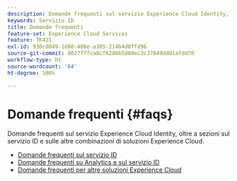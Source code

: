 ```yaml
---
description: Domande frequenti sul servizio Experience Cloud Identity, oltre a sezioni sul servizio ID e sulle altre combinazioni di soluzioni Experience Cloud.
keywords: Servizio ID
title: Domande frequenti
feature-set: Experience Cloud Services
feature: TK421
exl-id: 930c0849-1d88-408e-a385-214b4d0ffd96
source-git-commit: d027f7fca8cf62d6b5d80ec3c37049ddd1afdd70
workflow-type: ht
source-wordcount: '64'
ht-degree: 100%

---
```


# Domande frequenti {#faqs}

Domande frequenti sul servizio Experience Cloud Identity, oltre a sezioni sul servizio ID e sulle altre combinazioni di soluzioni Experience Cloud.

* [Domande frequenti sul servizio ID](faq.md)
* [Domande frequenti su Analytics e sul servizio ID](analytics-faq.md)
* [Domande frequenti per altre soluzioni Experience Cloud](other-faq.md)
